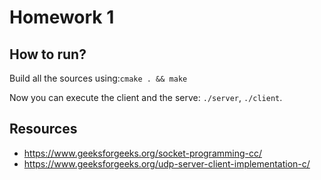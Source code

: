 # Homework 1

## How to run?
Build all the sources using:```cmake . && make```

Now you can execute the client and the serve: ```./server```, ```./client```.

## Resources
* https://www.geeksforgeeks.org/socket-programming-cc/
* https://www.geeksforgeeks.org/udp-server-client-implementation-c/